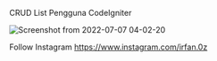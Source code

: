 CRUD List Pengguna CodeIgniter

![Screenshot from 2022-07-07 04-02-20](https://user-images.githubusercontent.com/73951075/177639807-a3614d84-1773-4279-b003-c65540c13714.png)

Follow Instagram https://www.instagram.com/irfan.0z
